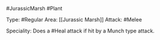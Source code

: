 #JurassicMarsh #Plant 

Type: #Regular 
Area: [[Jurassic Marsh]]
Attack: #Melee

Speciality: Does a #Heal attack if hit by a Munch type attack.